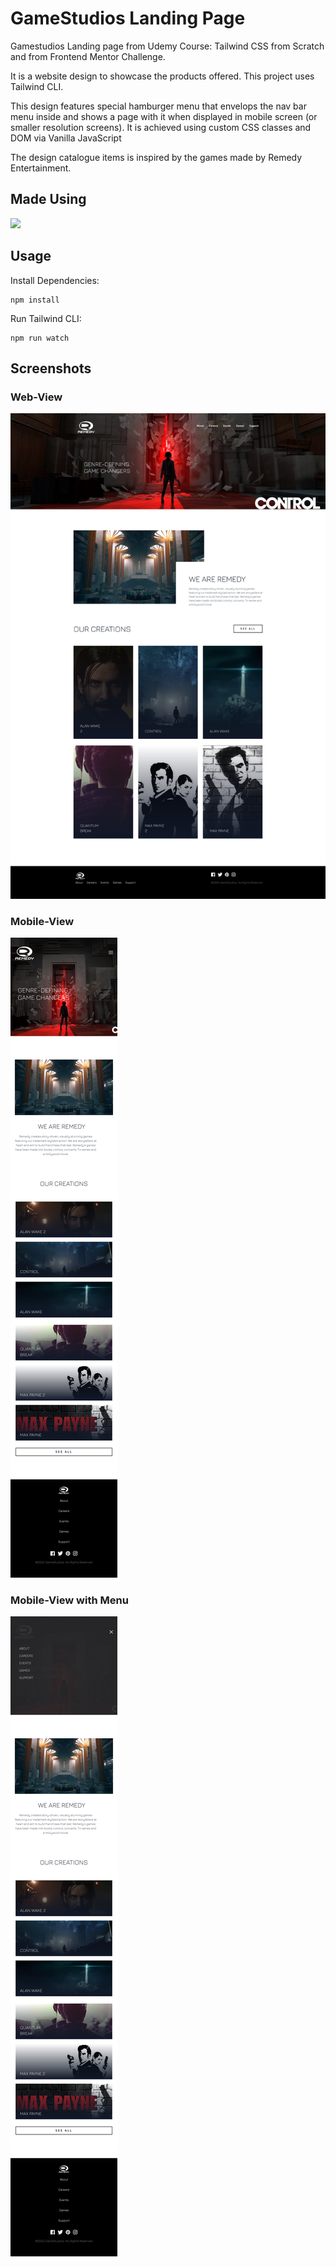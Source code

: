 # GameStudios Landing Page
Gamestudios Landing page from Udemy Course: Tailwind CSS from Scratch and from Frontend Mentor Challenge.

It is a website design to showcase the products offered. This project uses Tailwind CLI.

This design features special hamburger menu that envelops the nav bar menu inside and shows a page with it when displayed in mobile screen (or smaller resolution screens). It is achieved using custom CSS classes and DOM via Vanilla JavaScript

The design catalogue items is inspired by the games made by Remedy Entertainment.
## Made Using
<img src="https://img.shields.io/badge/Tailwind_CSS-38B2AC?style=for-the-badge&logo=tailwind-css&logoColor=white">

## Usage
Install Dependencies:
```
npm install
```
Run Tailwind CLI:
```
npm run watch
```

## Screenshots
### Web-View
<img src="assets/screenshot.png">

### Mobile-View
<img src="assets/screenshot-mob.png">

### Mobile-View with Menu
<img src="assets/screenshot-mob-menu.png">
